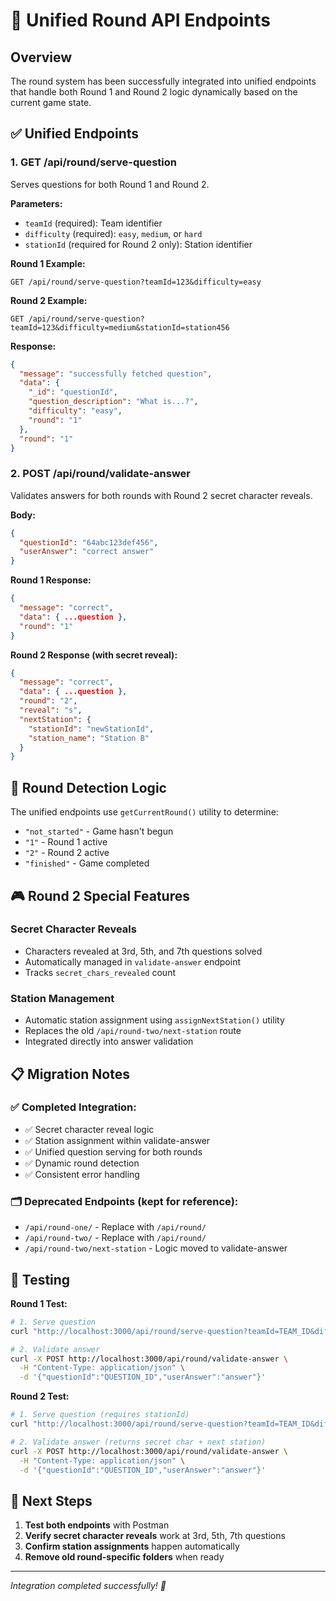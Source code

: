 # 🎯 Unified Round API Endpoints

## Overview
The round system has been successfully integrated into unified endpoints that handle both Round 1 and Round 2 logic dynamically based on the current game state.

## ✅ Unified Endpoints

### 1. **GET /api/round/serve-question**
Serves questions for both Round 1 and Round 2.

**Parameters:**
- `teamId` (required): Team identifier
- `difficulty` (required): `easy`, `medium`, or `hard`
- `stationId` (required for Round 2 only): Station identifier

**Round 1 Example:**
```
GET /api/round/serve-question?teamId=123&difficulty=easy
```

**Round 2 Example:**
```
GET /api/round/serve-question?teamId=123&difficulty=medium&stationId=station456
```

**Response:**
```json
{
  "message": "successfully fetched question",
  "data": {
    "_id": "questionId",
    "question_description": "What is...?",
    "difficulty": "easy",
    "round": "1"
  },
  "round": "1"
}
```

### 2. **POST /api/round/validate-answer**
Validates answers for both rounds with Round 2 secret character reveals.

**Body:**
```json
{
  "questionId": "64abc123def456",
  "userAnswer": "correct answer"
}
```

**Round 1 Response:**
```json
{
  "message": "correct",
  "data": { ...question },
  "round": "1"
}
```

**Round 2 Response (with secret reveal):**
```json
{
  "message": "correct",
  "data": { ...question },
  "round": "2",
  "reveal": "s",
  "nextStation": {
    "stationId": "newStationId",
    "station_name": "Station B"
  }
}
```

## 🔄 Round Detection Logic

The unified endpoints use `getCurrentRound()` utility to determine:
- `"not_started"` - Game hasn't begun
- `"1"` - Round 1 active
- `"2"` - Round 2 active  
- `"finished"` - Game completed

## 🎮 Round 2 Special Features

### Secret Character Reveals
- Characters revealed at 3rd, 5th, and 7th questions solved
- Automatically managed in `validate-answer` endpoint
- Tracks `secret_chars_revealed` count

### Station Management
- Automatic station assignment using `assignNextStation()` utility
- Replaces the old `/api/round-two/next-station` route
- Integrated directly into answer validation

## 📋 Migration Notes

### ✅ Completed Integration:
- ✅ Secret character reveal logic
- ✅ Station assignment within validate-answer
- ✅ Unified question serving for both rounds
- ✅ Dynamic round detection
- ✅ Consistent error handling

### 🗂️ Deprecated Endpoints (kept for reference):
- `/api/round-one/` - Replace with `/api/round/`
- `/api/round-two/` - Replace with `/api/round/`
- `/api/round-two/next-station` - Logic moved to validate-answer

## 🧪 Testing

**Round 1 Test:**
```bash
# 1. Serve question
curl "http://localhost:3000/api/round/serve-question?teamId=TEAM_ID&difficulty=easy"

# 2. Validate answer  
curl -X POST http://localhost:3000/api/round/validate-answer \
  -H "Content-Type: application/json" \
  -d '{"questionId":"QUESTION_ID","userAnswer":"answer"}'
```

**Round 2 Test:**
```bash
# 1. Serve question (requires stationId)
curl "http://localhost:3000/api/round/serve-question?teamId=TEAM_ID&difficulty=easy&stationId=STATION_ID"

# 2. Validate answer (returns secret char + next station)
curl -X POST http://localhost:3000/api/round/validate-answer \
  -H "Content-Type: application/json" \
  -d '{"questionId":"QUESTION_ID","userAnswer":"answer"}'
```

## 🎯 Next Steps

1. **Test both endpoints** with Postman
2. **Verify secret character reveals** work at 3rd, 5th, 7th questions
3. **Confirm station assignments** happen automatically
4. **Remove old round-specific folders** when ready

---
*Integration completed successfully! 🚀*
